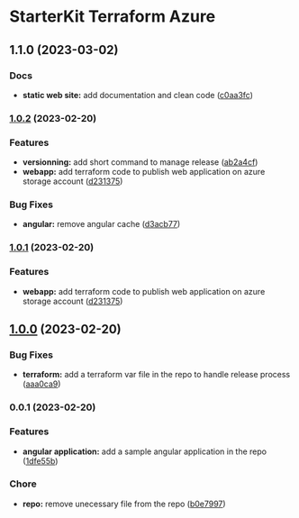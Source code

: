 # StarterKit Terraform Azure
## 1.1.0 (2023-03-02)


### Docs

* **static web site:** add documentation and clean code ([c0aa3fc](https://github.com/matthieupetite/deploy-azure-static-website-with-terraform/commit/c0aa3fcaf2b8f4e5bfffc3a154f4282aa5c378f0))

### [1.0.2](https://git2.april.interne.fr/matthieu.petite/sample-angular-app-with-static-website/branchCompare?baseVersion=GTv1.0.0&targetVersion=GTv1.0.2) (2023-02-20)


### Features

* **versionning:** add short command to manage release ([ab2a4cf](https://git2.april.interne.fr/matthieu.petite/sample-angular-app-with-static-website/commit/ab2a4cfd2463895898b0caab90a41841edd06a6d))
* **webapp:** add terraform code to publish web application on azure storage account ([d231375](https://git2.april.interne.fr/matthieu.petite/sample-angular-app-with-static-website/commit/d231375f84e954c08fd82441459a63c95c711818))


### Bug Fixes

* **angular:** remove angular cache ([d3acb77](https://git2.april.interne.fr/matthieu.petite/sample-angular-app-with-static-website/commit/d3acb778dc01d2b3b19953d1f5d3a6cb6f1aa03b))

### [1.0.1](https://git2.april.interne.fr/matthieu.petite/sample-angular-app-with-static-website/branchCompare?baseVersion=GTv1.0.0&targetVersion=GTv1.0.1) (2023-02-20)


### Features

* **webapp:** add terraform code to publish web application on azure storage account ([d231375](https://git2.april.interne.fr/matthieu.petite/sample-angular-app-with-static-website/commit/d231375f84e954c08fd82441459a63c95c711818))

## [1.0.0](https://git2.april.interne.fr/matthieu.petite/sample-angular-app-with-static-website/branchCompare?baseVersion=GTv0.0.1&targetVersion=GTv1.0.0) (2023-02-20)


### Bug Fixes

* **terraform:** add a terraform var file in the repo to handle release process ([aaa0ca9](https://git2.april.interne.fr/matthieu.petite/sample-angular-app-with-static-website/commit/aaa0ca9f4463672d9e1379613fb0b9fd3d7b98f4))

### 0.0.1 (2023-02-20)


### Features

* **angular application:** add a sample angular application in the repo ([1dfe55b](https://git2.april.interne.fr/matthieu.petite/sample-angular-app-with-static-website/commit/1dfe55be06f4ae5f66289e5cf060168c2ccb40ec))


### Chore

* **repo:** remove unecessary file from the repo ([b0e7997](https://git2.april.interne.fr/matthieu.petite/sample-angular-app-with-static-website/commit/b0e7997036717251ea3450124d738476d59b8671))

